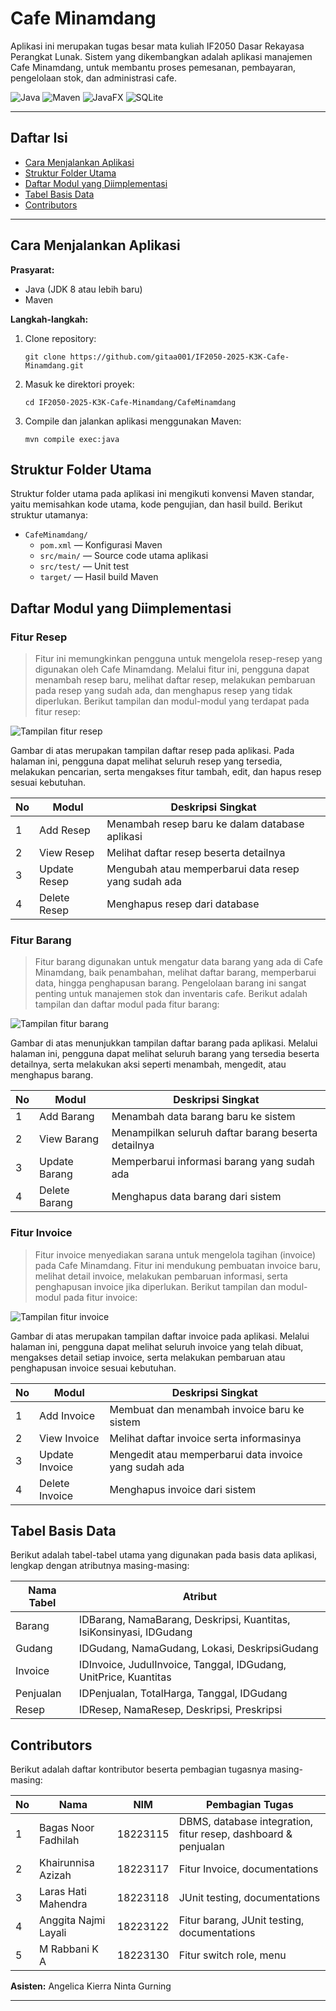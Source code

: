 # Cafe Minamdang

Aplikasi ini merupakan tugas besar mata kuliah IF2050 Dasar Rekayasa Perangkat Lunak. Sistem yang dikembangkan adalah aplikasi manajemen Cafe Minamdang, untuk membantu proses pemesanan, pembayaran, pengelolaan stok, dan administrasi cafe.

![Java](https://img.shields.io/badge/Java-17%2B-orange?logo=java&logoColor=white)
![Maven](https://img.shields.io/badge/Maven-3.8%2B-blue?logo=apachemaven&logoColor=white)
![JavaFX](https://img.shields.io/badge/JavaFX-17%2B-007396?logo=openjfx&logoColor=white)
![SQLite](https://img.shields.io/badge/SQLite-3%2B-003B57?logo=sqlite&logoColor=white)

---

## Daftar Isi

- [Cara Menjalankan Aplikasi](#cara-menjalankan-aplikasi)
- [Struktur Folder Utama](#struktur-folder-utama)
- [Daftar Modul yang Diimplementasi](#daftar-modul-yang-diimplementasi)
- [Tabel Basis Data](#tabel-basis-data)
- [Contributors](#contributors)

---

## Cara Menjalankan Aplikasi

**Prasyarat:**  
- Java (JDK 8 atau lebih baru)
- Maven

**Langkah-langkah:**
1. Clone repository:
   ```
   git clone https://github.com/gitaa001/IF2050-2025-K3K-Cafe-Minamdang.git
   ```
2. Masuk ke direktori proyek:
   ```
   cd IF2050-2025-K3K-Cafe-Minamdang/CafeMinamdang
   ```
3. Compile dan jalankan aplikasi menggunakan Maven:
   ```
   mvn compile exec:java
   ```

## Struktur Folder Utama
Struktur folder utama pada aplikasi ini mengikuti konvensi Maven standar, yaitu memisahkan kode utama, kode pengujian, dan hasil build. Berikut struktur utamanya:
- `CafeMinamdang/`
  - `pom.xml` — Konfigurasi Maven
  - `src/main/` — Source code utama aplikasi
  - `src/test/` — Unit test
  - `target/` — Hasil build Maven

## Daftar Modul yang Diimplementasi

### Fitur Resep

> Fitur ini memungkinkan pengguna untuk mengelola resep-resep yang digunakan oleh Cafe Minamdang. Melalui fitur ini, pengguna dapat menambah resep baru, melihat daftar resep, melakukan pembaruan pada resep yang sudah ada, dan menghapus resep yang tidak diperlukan. Berikut tampilan dan modul-modul yang terdapat pada fitur resep:

![Tampilan fitur resep](doc/recipe-list.png)

Gambar di atas merupakan tampilan daftar resep pada aplikasi. Pada halaman ini, pengguna dapat melihat seluruh resep yang tersedia, melakukan pencarian, serta mengakses fitur tambah, edit, dan hapus resep sesuai kebutuhan.

| No | Modul         | Deskripsi Singkat                                      |
|----|--------------|--------------------------------------------------------|
| 1  | Add Resep    | Menambah resep baru ke dalam database aplikasi         |
| 2  | View Resep   | Melihat daftar resep beserta detailnya                 |
| 3  | Update Resep | Mengubah atau memperbarui data resep yang sudah ada    |
| 4  | Delete Resep | Menghapus resep dari database                          |

### Fitur Barang

> Fitur barang digunakan untuk mengatur data barang yang ada di Cafe Minamdang, baik penambahan, melihat daftar barang, memperbarui data, hingga penghapusan barang. Pengelolaan barang ini sangat penting untuk manajemen stok dan inventaris cafe. Berikut adalah tampilan dan daftar modul pada fitur barang:

![Tampilan fitur barang](doc/barang-list.png)

Gambar di atas menunjukkan tampilan daftar barang pada aplikasi. Melalui halaman ini, pengguna dapat melihat seluruh barang yang tersedia beserta detailnya, serta melakukan aksi seperti menambah, mengedit, atau menghapus barang.

| No | Modul         | Deskripsi Singkat                                      |
|----|--------------|--------------------------------------------------------|
| 1  | Add Barang   | Menambah data barang baru ke sistem                    |
| 2  | View Barang  | Menampilkan seluruh daftar barang beserta detailnya    |
| 3  | Update Barang| Memperbarui informasi barang yang sudah ada            |
| 4  | Delete Barang| Menghapus data barang dari sistem                      |

### Fitur Invoice

> Fitur invoice menyediakan sarana untuk mengelola tagihan (invoice) pada Cafe Minamdang. Fitur ini mendukung pembuatan invoice baru, melihat detail invoice, melakukan pembaruan informasi, serta penghapusan invoice jika diperlukan. Berikut tampilan dan modul-modul pada fitur invoice:

![Tampilan fitur invoice](doc/invoice-list.png)

Gambar di atas merupakan tampilan daftar invoice pada aplikasi. Melalui halaman ini, pengguna dapat melihat seluruh invoice yang telah dibuat, mengakses detail setiap invoice, serta melakukan pembaruan atau penghapusan invoice sesuai kebutuhan.

| No | Modul          | Deskripsi Singkat                                      |
|----|---------------|--------------------------------------------------------|
| 1  | Add Invoice   | Membuat dan menambah invoice baru ke sistem            |
| 2  | View Invoice  | Melihat daftar invoice serta informasinya              |
| 3  | Update Invoice| Mengedit atau memperbarui data invoice yang sudah ada  |
| 4  | Delete Invoice| Menghapus invoice dari sistem                          |

## Tabel Basis Data

Berikut adalah tabel-tabel utama yang digunakan pada basis data aplikasi, lengkap dengan atributnya masing-masing:

| Nama Tabel | Atribut                                 |
|------------|-----------------------------------------|
| Barang      | IDBarang, NamaBarang, Deskripsi, Kuantitas, IsiKonsinyasi, IDGudang            |
| Gudang     | IDGudang, NamaGudang, Lokasi, DeskripsiGudang   |
| Invoice        | IDInvoice, JudulInvoice, Tanggal, IDGudang, UnitPrice, Kuantitas            |
| Penjualan     | IDPenjualan, TotalHarga, Tanggal, IDGudang   |
| Resep     | IDResep, NamaResep, Deskripsi, Preskripsi   |

## Contributors

Berikut adalah daftar kontributor beserta pembagian tugasnya masing-masing:

| **No** | **Nama** | **NIM**  | **Pembagian Tugas** |
| ------ | ---------------------- | ------------- | ----------- |
| 1      | Bagas Noor Fadhilah           | 18223115      | DBMS, database integration, fitur resep, dashboard & penjualan |
| 2      | Khairunnisa Azizah  | 18223117      | Fitur Invoice, documentations |
| 3      | Laras Hati Mahendra      | 18223118      | JUnit testing, documentations |
| 4      | Anggita Najmi Layali| 18223122      | Fitur barang, JUnit testing, documentations |
| 5      | M Rabbani K A      | 18223130      | Fitur switch role, menu |

**Asisten:** Angelica Kierra Ninta Gurning

---
